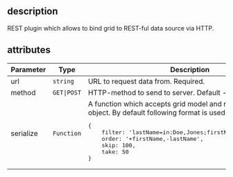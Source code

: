 ## description
REST plugin which allows to bind grid to REST-ful data source via HTTP.

## attributes
<table class="attributes">
<thead>
	<tr>
		<th>Parameter</th>
		<th>Type</th>
		<th>Description</th>
	</tr>
</thead>
<tbody>
	<tr>
	  <td>url</td>
	  <td><code>string</code></td>
	  <td>URL to request data from. Required.
	  </td>
	</tr>
	<tr>
   	<td>method</td>
   	<td><code>GET|POST</code></td>
   	<td>HTTP-method to send to server. Default - GET.
   	</td>
   </tr>
	<tr>
		<td>serialize</td>
		<td><code>Function</code></td>
		<td>A function which accepts grid model and returns serialized object.
			By default following format is used for GET requests:
<pre>
{
	filter: 'lastName=in:Doe,Jones;firstName=in:John,Harry',
	order: '+firstName,-lastName',
	skip: 100,
	take: 50
}
</pre>
		</td>
	</tr>
</tbody>
</table>
